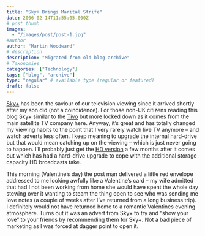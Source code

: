 ```yaml
---
title: "Sky+ Brings Marital Strife"
date: 2006-02-14T11:55:05.000Z
# post thumb
images:
  - "/images/post/post-1.jpg"
#author
author: "Martin Woodward"
# description
description: "Migrated from old blog archive"
# Taxonomies
categories: ["Technology"]
tags: ["blog", "archive"]
type: "regular" # available type (regular or featured)
draft: false
---
```


[Sky+](http://www.sky.com/ordersky/equipment/skyplus) has been the saviour of our television viewing since it arrived shortly after my son did (not a coincidence).  For those non-UK citizens reading this blog Sky+ similar to the [Tivo](http://www.tivo.com/) but more locked down as it comes from the main satellite TV company here.  Anyway, it’s great and has totally changed my viewing habits to the point that I very rarely watch live TV anymore – and watch adverts less often.  I keep meaning to upgrade the internal hard-drive but that would mean catching up on the viewing – which is just never going to happen.  I’ll probably just get the [HD version](http://hd.sky.com/) a few months after it comes out which has had a hard-drive upgrade to cope with the additional storage capacity HD broadcasts take.

This morning (Valentine’s day) the post man delivered a little red envelope addressed to me looking awfully like a Valentine’s card – my wife admitted that had I not been working from home she would have spent the whole day stewing over it wanting to steam the thing open to see who was sending me love notes (a couple of weeks after I’ve returned from a long business trip).  I definitely would not have returned home to a romantic Valentines evening atmosphere.  Turns out it was an advert from Sky+ to try and “show your love” to your friends by recommending them for Sky+.  Not a bad piece of marketing as I was forced at dagger point to open it.